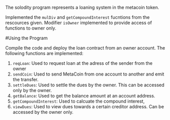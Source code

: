 The solodity program represents a loaning system in the metacoin token.

Implemented the ```mulDiv``` and ```getCompoundInterest``` fucntions from the rescources given.
Modifier ```isOwner``` implemented to provide access of functions to owner only.


#Using the Program

Compile the code and deploy the loan contract from an owner account.
The following functions are implemented:
1. ```reqLoan```: Used to request loan at the adress of the sender from the owner
2. ```sendCoin```: Used to send MetaCoin from one account to another and emit the transfer.
3. ```settleDues```: Used to settle the dues by the owner. This can be accessed only by the owner.
4. ```getBalance```: Used to get the balance amount at an account address.
5. ```getCompoundInterest```: Used to calcuate the compound interest,
6. ```viewDues```: Used to view dues towards a certain creditor address. Can be accessed by the owner only.



